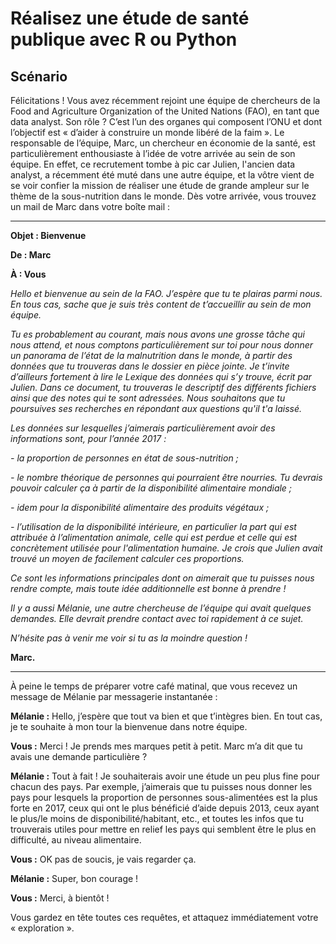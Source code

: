 # Réalisez une étude de santé publique avec R ou Python

## Scénario

Félicitations ! Vous avez récemment rejoint une équipe de chercheurs de la Food and Agriculture Organization of the United Nations (FAO), en tant que data analyst.
Son rôle ? C’est l’un des organes qui composent l’ONU et dont l’objectif est « d’aider à construire un monde libéré de la faim ». 
Le responsable de l’équipe, Marc, un chercheur en économie de la santé, est particulièrement enthousiaste à l’idée de votre arrivée au sein de son équipe. En effet, ce recrutement tombe à pic car Julien, l'ancien data analyst, a récemment été muté dans une autre équipe, et la vôtre vient de se voir confier la mission de réaliser une étude de grande ampleur sur le thème de la sous-nutrition dans le monde.
Dès votre arrivée, vous trouvez un mail de Marc dans votre boîte mail :
 
***

**Objet : Bienvenue**

**De : Marc**

**À : Vous** 


*Hello et bienvenue au sein de la FAO. J’espère que tu te plairas parmi nous. En tous cas, sache que je suis très content de t’accueillir au sein de mon équipe.*

*Tu es probablement au courant, mais nous avons une grosse tâche qui nous attend, et nous comptons particulièrement sur toi pour nous donner un panorama de l’état de la malnutrition dans le monde, à partir des données que tu trouveras dans le dossier en pièce jointe. Je t’invite d’ailleurs fortement à lire le Lexique des données qui s’y trouve, écrit par Julien. Dans ce document, tu trouveras le descriptif des différents fichiers ainsi que des notes qui te sont adressées. Nous souhaitons que tu poursuives ses recherches en répondant aux questions qu'il t'a laissé.*

*Les données sur lesquelles j’aimerais particulièrement avoir des informations sont, pour l’année 2017 :*

*- la proportion de personnes en état de sous-nutrition ;*

*- le nombre théorique de personnes qui pourraient être nourries. Tu devrais pouvoir calculer ça à partir de la disponibilité alimentaire mondiale ;*

*- idem pour la disponibilité alimentaire des produits végétaux ;*

*- l’utilisation de la disponibilité intérieure, en particulier la part qui est attribuée à l’alimentation animale, celle qui est perdue et celle qui est concrètement utilisée pour l'alimentation humaine. Je crois que Julien avait trouvé un moyen de facilement calculer ces proportions.*

*Ce sont les informations principales dont on aimerait que tu puisses nous rendre compte, mais toute idée additionnelle est bonne à prendre !*

*Il y a aussi Mélanie, une autre chercheuse de l’équipe qui avait quelques demandes. Elle devrait prendre contact avec toi rapidement à ce sujet.*

*N’hésite pas à venir me voir si tu as la moindre question !*

**Marc.**
 
 ***
 

À peine le temps de préparer votre café matinal, que vous recevez un message de Mélanie par messagerie instantanée :

 

**Mélanie :** Hello, j’espère que tout va bien et que t’intègres bien. En tout cas, je te souhaite à mon tour la bienvenue dans notre équipe.

**Vous :** Merci ! Je prends mes marques petit à petit. Marc m’a dit que tu avais une demande particulière ?

**Mélanie :** Tout à fait ! Je souhaiterais avoir une étude un peu plus fine pour chacun des pays. Par exemple, j’aimerais que tu puisses nous donner les pays pour lesquels la proportion de personnes sous-alimentées est la plus forte en 2017, ceux qui ont le plus bénéficié d’aide depuis 2013, ceux ayant le plus/le moins de disponibilité/habitant, etc., et toutes les infos que tu trouverais utiles pour mettre en relief les pays qui semblent être le plus en difficulté, au niveau alimentaire.

**Vous :** OK pas de soucis, je vais regarder ça.

**Mélanie :** Super, bon courage !

**Vous :** Merci, à bientôt !

Vous gardez en tête toutes ces requêtes, et attaquez immédiatement votre « exploration ».

